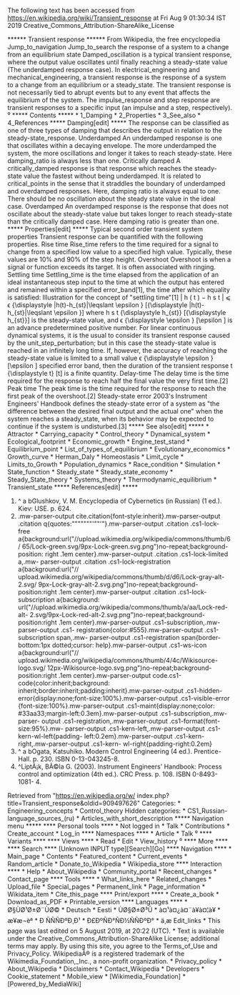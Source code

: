 The following text has been accessed from https://en.wikipedia.org/wiki/Transient_response at Fri Aug 9 01:30:34 IST 2019
Creative_Commons_Attribution-ShareAlike_License





















****** Transient response ******
From Wikipedia, the free encyclopedia
Jump_to_navigation Jump_to_search
the response of a system to a change from an equilibrium state
Damped_oscillation is a typical transient response, where the output value
oscillates until finally reaching a steady-state value (The underdamped
response case).
In electrical_engineering and mechanical_engineering, a transient response is
the response of a system to a change from an equilibrium or a steady_state. The
transient response is not necessarily tied to abrupt events but to any event
that affects the equilibrium of the system. The impulse_response and step
response are transient responses to a specific input (an impulse and a step,
respectively).
⁰
***** Contents *****
    * 1_Damping
    * 2_Properties
    * 3_See_also
    * 4_References
***** Damping[edit] *****
The response can be classified as one of three types of damping that describes
the output in relation to the steady-state_response.
  Underdamped
      An underdamped response is one that oscillates within a decaying
      envelope. The more underdamped the system, the more oscillations and
      longer it takes to reach steady-state. Here damping_ratio is always less
      than one.
  Critically damped
      A critically_damped response is that response which reaches the steady-
      state value the fastest without being underdamped. It is related to
      critical_points in the sense that it straddles the boundary of
      underdamped and overdamped responses. Here, damping ratio is always equal
      to one. There should be no oscillation about the steady state value in
      the ideal case.
  Overdamped
      An overdamped response is the response that does not oscillate about the
      steady-state value but takes longer to reach steady-state than the
      critically damped case. Here damping ratio is greater than one.
***** Properties[edit] *****
Typical second order transient system properties
Transient response can be quantified with the following properties.
  Rise time
      Rise_time refers to the time required for a signal to change from a
      specified low value to a specified high value. Typically, these values
      are 10% and 90% of the step height.
  Overshoot
      Overshoot is when a signal or function exceeds its target. It is often
      associated with ringing.
  Settling time
      Settling_time is the time elapsed from the application of an ideal
      instantaneous step input to the time at which the output has entered and
      remained within a specified error_band[1], the time after which equality
      is satisfied:
Illustration for the concept of "settling time"[1]
          |  h ( t ) &#x2212;  h  s t    |  &#x2A7D; &#x03F5;   {\displaystyle
      |h(t)-h_{st}|\leqslant \epsilon }  [{\displaystyle |h(t)-h_{st}|\leqslant
      \epsilon }]
      where      h  s t     {\displaystyle h_{st}}  [{\displaystyle h_{st}}] is
      the steady-state value, and     &#x03F5;   {\displaystyle \epsilon }
      [\epsilon ] is an advance predetermined positive number.
      For linear continuous dynamical systems, it is the usual to consider its
      transient response caused by the unit_step_perturbation; but in this case
      the steady-state value is reached in an infinitely long time. If,
      however, the accuracy of reaching the steady-state value is limited to a
      small value     &#x03F5;   {\displaystyle \epsilon }  [\epsilon ]
      specified error band, then the duration of the transient response     t
      {\displaystyle t}  [t] is a finite quantity.
  Delay-time
      The delay time is the time required for the response to reach half the
      final value the very first time.[2]
  Peak time
      The peak time is the time required for the response to reach the first
      peak of the overshoot.[2]
  Steady-state error
      2003's Instrument Engineers' Handbook defines the steady-state error of a
      system as "the difference between the desired final output and the actual
      one" when the system reaches a steady_state, when its behavior may be
      expected to continue if the system is undisturbed.[3]
***** See also[edit] *****
    * Attractor
    * Carrying_capacity
    * Control_theory
    * Dynamical_system
    * Ecological_footprint
    * Economic_growth
    * Engine_test_stand
    * Equilibrium_point
    * List_of_types_of_equilibrium
    * Evolutionary_economics
    * Growth_curve
    * Herman_Daly
    * Homeostasis
    * Limit_cycle
    * Limits_to_Growth
    * Population_dynamics
    * Race_condition
    * Simulation
    * State_function
    * Steady_state
    * Steady_state_economy
    * Steady_State_theory
    * Systems_theory
    * Thermodynamic_equilibrium
    * Transient_state
***** References[edit] *****
   1. ^ a bGlushkov, V. M. Encyclopedia of Cybernetics (in Russian) (1 ed.).
      Kiev: USE. p. 624.
   2. .mw-parser-output cite.citation{font-style:inherit}.mw-parser-output
      .citation q{quotes:"\"""\"""'""'"}.mw-parser-output .citation .cs1-lock-
      free a{background:url("//upload.wikimedia.org/wikipedia/commons/thumb/6/
      65/Lock-green.svg/9px-Lock-green.svg.png")no-repeat;background-position:
      right .1em center}.mw-parser-output .citation .cs1-lock-limited a,.mw-
      parser-output .citation .cs1-lock-registration a{background:url("//
      upload.wikimedia.org/wikipedia/commons/thumb/d/d6/Lock-gray-alt-2.svg/
      9px-Lock-gray-alt-2.svg.png")no-repeat;background-position:right .1em
      center}.mw-parser-output .citation .cs1-lock-subscription a{background:
      url("//upload.wikimedia.org/wikipedia/commons/thumb/a/aa/Lock-red-alt-
      2.svg/9px-Lock-red-alt-2.svg.png")no-repeat;background-position:right
      .1em center}.mw-parser-output .cs1-subscription,.mw-parser-output .cs1-
      registration{color:#555}.mw-parser-output .cs1-subscription span,.mw-
      parser-output .cs1-registration span{border-bottom:1px dotted;cursor:
      help}.mw-parser-output .cs1-ws-icon a{background:url("//
      upload.wikimedia.org/wikipedia/commons/thumb/4/4c/Wikisource-logo.svg/
      12px-Wikisource-logo.svg.png")no-repeat;background-position:right .1em
      center}.mw-parser-output code.cs1-code{color:inherit;background:
      inherit;border:inherit;padding:inherit}.mw-parser-output .cs1-hidden-
      error{display:none;font-size:100%}.mw-parser-output .cs1-visible-error
      {font-size:100%}.mw-parser-output .cs1-maint{display:none;color:
      #33aa33;margin-left:0.3em}.mw-parser-output .cs1-subscription,.mw-parser-
      output .cs1-registration,.mw-parser-output .cs1-format{font-size:95%}.mw-
      parser-output .cs1-kern-left,.mw-parser-output .cs1-kern-wl-left{padding-
      left:0.2em}.mw-parser-output .cs1-kern-right,.mw-parser-output .cs1-kern-
      wl-right{padding-right:0.2em}
   3. ^ a bOgata, Katsuhiko. Modern Control Engineering (4 ed.). Prentice-Hall.
      p. 230. ISBN 0-13-043245-8.
   4. ^LiptÃ¡k, BÃ©la G. (2003). Instrument Engineers' Handbook: Process
      control and optimization (4th ed.). CRC Press. p. 108. ISBN 0-8493-1081-
      4.

Retrieved from "https://en.wikipedia.org/w/
index.php?title=Transient_response&oldid=909497626"
Categories:
    * Engineering_concepts
    * Control_theory
Hidden categories:
    * CS1_Russian-language_sources_(ru)
    * Articles_with_short_description
***** Navigation menu *****
**** Personal tools ****
    * Not logged in
    * Talk
    * Contributions
    * Create_account
    * Log_in
**** Namespaces ****
    * Article
    * Talk
⁰
**** Variants ****
**** Views ****
    * Read
    * Edit
    * View_history
⁰
**** More ****
**** Search ****
[Unknown INPUT type][Search][Go]
**** Navigation ****
    * Main_page
    * Contents
    * Featured_content
    * Current_events
    * Random_article
    * Donate_to_Wikipedia
    * Wikipedia_store
**** Interaction ****
    * Help
    * About_Wikipedia
    * Community_portal
    * Recent_changes
    * Contact_page
**** Tools ****
    * What_links_here
    * Related_changes
    * Upload_file
    * Special_pages
    * Permanent_link
    * Page_information
    * Wikidata_item
    * Cite_this_page
**** Print/export ****
    * Create_a_book
    * Download_as_PDF
    * Printable_version
**** Languages ****
    * Ø§ÙØ¹Ø±Ø¨ÙØ©
    * Deutsch
    * Eesti
    * ÙØ§Ø±Ø³Û
    * à¤¹à¤¿à¤¨à¥à¤¦à¥
    * æ¥æ¬èª
    * Ð ÑÑÑÐºÐ¸Ð¹
    * Ð£ÐºÑÐ°ÑÐ½ÑÑÐºÐ°
    * ä¸­æ
Edit_links
    * This page was last edited on 5 August 2019, at 20:22 (UTC).
    * Text is available under the Creative_Commons_Attribution-ShareAlike
      License; additional terms may apply. By using this site, you agree to the
      Terms_of_Use and Privacy_Policy. WikipediaÂ® is a registered trademark of
      the Wikimedia_Foundation,_Inc., a non-profit organization.
    * Privacy_policy
    * About_Wikipedia
    * Disclaimers
    * Contact_Wikipedia
    * Developers
    * Cookie_statement
    * Mobile_view
    * [Wikimedia_Foundation]
    * [Powered_by_MediaWiki]
